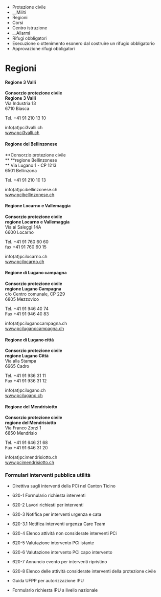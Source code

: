   * Protezione civile
  *  __Militi
  * Regioni
  * Corsi
  * Centro istruzione
  *  __Allarmi
  * Rifugi obbligatori
  * Esecuzione o ottenimento esonero dal costruire un rifugio obbligatorio
  * Approvazione rifugi obbligatori

#  Regioni

####  Regione 3 Valli

**Consorzio protezione civile  
Regione 3 Valli**  
Via Industria 13  
6710 Biasca

Tel. +41 91 210 13 10  
  
info(at)pci3valli.ch  
www.pci3valli.ch

####  Regione del Bellinzonese

**Consorzio protezione civile  
** **regione Bellinzonese  
** Via Lugano 1 - CP 1213  
6501 Bellinzona

Tel. +41 91 210 10 13  
  
info(at)pcibellinzonese.ch  
www.pcibellinzonese.ch

####  Regione Locarno e Vallemaggia

**Consorzio protezione civile  
regione Locarno e Vallemaggia**  
Via ai Saleggi 14A  
6600 Locarno

Tel. +41 91 760 60 60  
fax +41 91 760 60 15

  
info(at)pcilocarno.ch  
www.pcilocarno.ch

####  Regione di Lugano campagna

**Consorzio protezione civile  
regione Lugano Campagna**  
c/o Centro comunale, CP 229  
6805 Mezzovico

Tel. +41 91 946 40 74  
Fax +41 91 946 40 83  
  
info(at)pciluganocampagna.ch  
www.pciluganocampagna.ch

####  Regione di Lugano città

**Consorzio protezione civile  
regione Lugano Città**  
Via alla Stampa  
6965 Cadro

Tel. +41 91 936 31 11  
Fax +41 91 936 31 12  
  
info(at)pcilugano.ch  
www.pcilugano.ch

####  Regione del Mendrisiotto

**Consorzio protezione civile  
regione del Mendrisiotto**  
Via Franco Zorzi 1  
6850 Mendrisio

Tel. +41 91 646 21 68  
Fax +41 91 646 31 20  
  
info(at)pcimendrisiotto.ch  
www.pcimendrisiotto.ch

###  Formulari interventi pubblica utilità

  * Direttiva sugli interventi della PCi nel Canton Ticino
  * 620-1 Formulario richiesta interventi

  * 620-2 Lavori richiesti per interventi

  * 620-3 Notifica per interventi urgenza e cata
  * 620-3.1 Notifica interventi urgenza Care Team

  * 620-4 Elenco attività non considerate interventi PCi

  * 620-5 Valutazione intervento PCi istante

  * 620-6 Valutazione intervento PCi capo intervento

  * 620-7 Annuncio evento per interventi ripristino

  * 620-8 Elenco delle attività considerate interventi della protezione civile

  * Guida UFPP per autorizzazione IPU
  * Formulario richiesta IPU a livello nazionale

